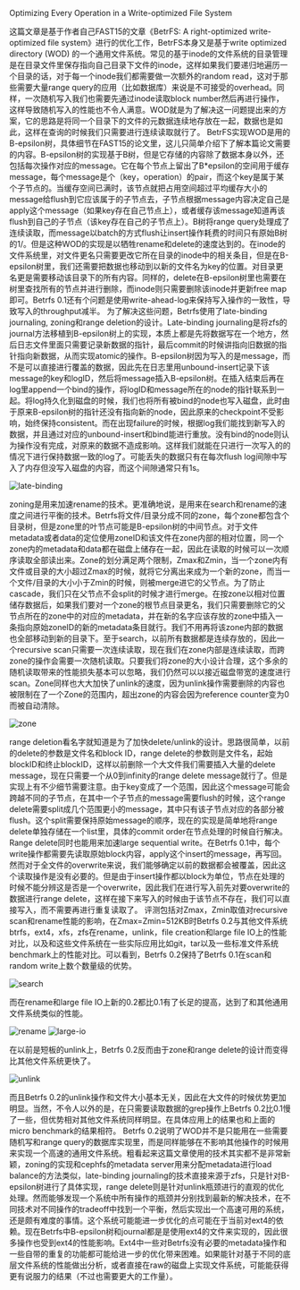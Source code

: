 Optimizing Every Operation in a Write-optimized File System

这篇文章是基于作者自己FAST15的文章《BetrFS: A right-optimized write-optimized file system》进行的优化工作，BetrFS本身又是基于write optimized directory (WOD) 的一个通用文件系统。常见的基于inode的文件系统的目录管理是在目录文件里保存指向自己目录下文件的inode，这样如果我们要递归地遍历一个目录的话，对于每一个inode我们都需要做一次额外的random read，这对于那些需要大量range query的应用（比如数据库）来说是不可接受的overhead。同样，一次随机写入我们也需要先通过inode读取block number然后再进行操作，这样导致随机写入的性能也不令人满意。WOD就是为了解决这一问题提出来的方案，它的思路是将同一个目录下的文件的元数据连续地存放在一起，数据也是如此，这样在查询的时候我们只需要进行连续读取就行了。
BetrFS实现WOD是用的B-epsilon树，具体细节在FAST15的论文里，这儿只简单介绍下了解本篇论文需要的内容。B-epsilon树的实现基于B树，但是它存储的内容除了数据本身以外，还包括每次操作对应的message。它在每个节点上留出了B*epsilon的空间用于缓存message，每个message是个（key，operation）的pair，而这个key是属于某个子节点的。当缓存空间已满时，该节点就把占用空间超过平均缓存大小的message给flush到它应该属于的子节点去，子节点根据message内容决定自己是apply这个message（如果key存在自己节点上），或者缓存该message知道再该flush到自己的子节点（该key存在自己的子节点上）。B树将range query处理成了连续读取，而message以batch的方式flush让insert操作耗费的时间只有原始B树的1/。但是这种WOD的实现是以牺牲rename和delete的速度达到的。在inode的文件系统里，对文件更名只需要更改它所在目录的inode中的相关条目，但是在B-epsilon树里，我们还需要把数据也移动到以新的文件名为key的位置。对目录更名更是需要移动该目录下的所有内容。同样的，delete在B-epsilon树里也需要在树里查找所有的节点并进行删除，而inode则只需要删除该inode并更新free map即可。Betrfs 0.1还有个问题是使用write-ahead-log来保持写入操作的一致性，导致写入的throughput减半。
为了解决这些问题，Betrfs使用了late-binding journaling, zoning和range deletion的设计。Late-binding journaling是将zfs的journal方法移植到B-epsilon树上的实现，本质上都是先将数据写在一个地方，然后日志文件里面只需要记录新数据的指针，最后commit的时候讲指向旧数据的指针指向新数据，从而实现atomic的操作。B-epsilon树因为写入的是message，而不是可以直接进行覆盖的数据，因此先在日志里用unbound-insert记录下该message的key和logID，然后将message插入B-epsilon树。在插入结束后再在log里append一个bind的操作，将logID和message所在的node的指针联系到一起。将log持久化到磁盘的时候，我们也将所有被bind的node也写入磁盘，此时由于原来B-epsilon树的指针还没有指向新的node，因此原来的checkpoint不受影响，始终保持consistent。而在出现failure的时候，根据log我们能找到新写入的数据，并且通过对应的unbound-insert和bind能进行重放。没有bind的node则认为操作没有完成，对原来的数据不造成影响。这样我们就能在只进行一次写入的的情况下进行保持数据一致的log了。可能丢失的数据只有在每次flush log间隙中写入了内存但没写入磁盘的内容，而这个间隙通常只有1s。

![late-binding](image/late-binding.png)

zoning是用来加速rename的技术。更准确地说，是用来在search和rename的速度之间进行平衡的技术。Betrfs将文件/目录分成不同的zone，每个zone都包含个目录树，但是zone里的叶节点可能是B-epsilon树的中间节点。对于文件metadata或者data的定位使用zoneID和该文件在zone内部的相对位置，同一个zone内的metadata和data都在磁盘上储存在一起，因此在读取的时候可以一次顺序读取全部读出来。Zone的划分满足两个限制，Zmax和Zmin，当一个zone内有文件或目录的大小超过Zmax的时候，就将它分离出来成为一个新的zone，而当一个文件/目录的大小小于Zmin的时候，则被merge进它的父节点。为了防止cascade，我们只在父节点不会split的时候才进行merge。在按zone以相对位置储存数据后，如果我们要对一个zone的根节点目录更名，我们只需要删除它的父节点所在的zone中的对应的metadata，并在新的名字应该存放的zone中插入一条指向原始zoneID的新的metadata条目就行。我们不用再将该zone内部的数据也全部移动到新的目录下。至于search，以前所有数据都是连续存放的，因此一个recursive scan只需要一次连续读取，现在我们在zone内部是连续读取，而跨zone的操作会需要一次随机读取。只要我们将zone的大小设计合理，这个多余的随机读取带来的性能损失基本可以忽略，我们仍然可以以接近磁盘带宽的速度进行scan。Zone同样也大大加快了unlink的速度，因为unlink操作需要删除的内容也被限制在了一个Zone的范围内，超出zone的内容会因为reference counter变为0而被自动清除。

![zone](image/zone.png)

range deletion看名字就知道是为了加快delete/unlink的设计。思路很简单，以前的delete的参数是文件名和block ID，range delete的参数则是文件名，起始blockID和终止blockID，这样以前删除一个大文件我们需要插入大量的delete message，现在只需要一个从0到infinity的range delete message就行了。但是实现上有不少细节需要注意。由于key变成了一个范围，因此这个message可能会跨越不同的子节点，在其中一个子节点的message需要flush的时候，这个range delete需要split成几个范围更小的message，其中只有该子节点对应的各部分被flush。这个split需要保持原始message的顺序，现在的实现是简单地将range delete单独存储在一个list里，具体的commit order在节点处理的时候自行解决。Range delete同时也能用来加速large sequential write。在Betrfs 0.1中，每个write操作都需要先读取原始block内容，apply这个insert的message，再写回。然而对于全文件的overwrite来说，我们能够确定以前的数据都会被覆盖，因此这个读取操作是没有必要的。但是由于insert操作都以block为单位，节点在处理的时候不能分辨这是否是一个overwrite，因此我们在进行写入前先对要overwrite的数据进行range delete，这样在接下来写入的时候由于该节点不存在，我们可以直接写入，而不需要再进行重复读取了。
评测包括对Zmax，Zmin取值对recursive scan和rename性能的影响，在Zmax=Zmin=512KB时Betrfs 0.2与其他文件系统btrfs，ext4，xfs，zfs在rename，unlink，file creation和large file IO上的性能对比，以及和这些文件系统在一些实际应用比如git，tar以及一些标准文件系统benchmark上的性能对比。可以看到，Betrfs 0.2保持了Betrfs 0.1在scan和random write上数个数量级的优势。

![search](image/search.png)

而在rename和large file IO上新的0.2都比0.1有了长足的提高，达到了和其他通用文件系统类似的性能。

![rename](image/rename.png)
![large-io](image/large-io.png)

在以前是短板的unlink上，Betrfs 0.2反而由于zone和range delete的设计而变得比其他文件系统更快了。

![unlink](image/unlink.png)

而且Betrfs 0.2的unlink操作和文件大小基本无关，因此在大文件的时候优势更加明显。当然，不令人以外的是，在只需要读取数据的grep操作上Betrfs 0.2比0.1慢了一些，但优势相对其他文件系统同样明显。在具体应用上的结果也和上面的micro benchmark的结果相符。
Betrfs 0.2说明了WOD并不是只能用在一些需要随机写和range query的数据库实现里，而是同样能够在不影响其他操作的时候用来实现一个高速的通用文件系统。粗看起来这篇文章使用的技术其实都不是非常新颖，zoning的实现和cephfs的metadata server用来分配metadata进行load balance的方法类似，late-binding journaling的技术直接来源于zfs，只是针对B-epsilon树进行了具体实现，range delete则是针对unlink瓶颈进行的直观的优化处理。然而能够发现一个系统中所有操作的瓶颈并分别找到最新的解决技术，在不同技术对不同操作的tradeoff中找到一个平衡，然后实现出一个高速可用的系统，还是颇有难度的事情。这个系统可能能进一步优化的点可能在于当前对ext4的依赖。现在Betrfs中B-epsilon树和journal都是是使用ext4的文件来实现的，因此很多操作也受到ext4的性能影响。Ext4中一些对Betrfs没有必要的metadata操作和一些自带的重复的功能都可能给进一步的优化带来困难。如果能针对基于不同的底层文件系统的性能做出分析，或者直接在raw的磁盘上实现文件系统，可能能获得更有说服力的结果（不过也需要更大的工作量）。
